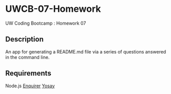 # UWCB-07-Homework
UW Coding Bootcamp : Homework 07

## Description
An app for generating a README.md file via a series of questions answered in the command line.

## Requirements
Node.js 
<a href="https://github.com/enquirer/enquirer">Enquirer</a>
<a href="https://github.com/yeoman/yosay">Yosay</a>
